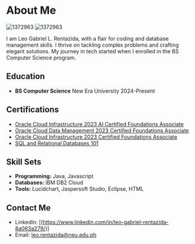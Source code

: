 # About Me
![1372963](https://www.codewars.com/users/Doc-Leo/badges/large)
![1372963](https://github.com/user-attachments/assets/240330f1-031c-4622-99c7-e1d40f69d892)

I am Leo Gabriel L. Rentazida, with a flair for coding and database management skills. I thrive on tackling complex problems and crafting elegant solutions. My journey in tech started when I enrolled in the BS Computer Science program.

## Education

- **BS Computer Science**
  New Era University
  2024-Present

## Certifications

- [Oracle Cloud Infrastructure 2023 AI Certified Foundations Associate]([certification_link_1](https://drive.google.com/drive/folders/1MohCKKd0mP9uGebEvAZ_4ZXz4dLB5o_C?usp=drive_link))
- [Oracle Cloud Data Management 2023 Certified Foundations Associate]([certification_link_2](https://drive.google.com/drive/folders/1MohCKKd0mP9uGebEvAZ_4ZXz4dLB5o_C?usp=drive_link))
- [Oracle Cloud Infrastructure 2023 Certified Foundations Associate]([certification_link_3](https://drive.google.com/drive/folders/1MohCKKd0mP9uGebEvAZ_4ZXz4dLB5o_C?usp=drive_link))
- [SQL and Relational Databases 101]([certification_link_4](https://drive.google.com/drive/folders/1MohCKKd0mP9uGebEvAZ_4ZXz4dLB5o_C?usp=drive_link))

## Skill Sets

- **Programming:** Java, Javascript
- **Databases:** IBM DB2 Cloud
- **Tools:** Lucidchart, Jaspersoft Studio, Eclipse, HTML

## Contact Me

- LinkedIn: [(https://www.linkedin.com/in/leo-gabriel-rentazida-8a063a279/)]
- Email: leo.rentazida@neu.edu.ph
